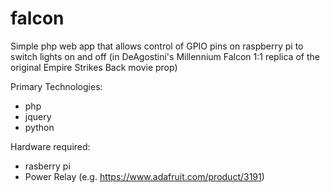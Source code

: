 # falcon
Simple php web app that allows control of GPIO pins on raspberry pi to switch lights on and off (in DeAgostini's Millennium 
Falcon 1:1 replica of the original Empire Strikes Back movie prop)

Primary Technologies:
- php
- jquery
- python

Hardware required:
- rasberry pi
- Power Relay (e.g. https://www.adafruit.com/product/3191)
